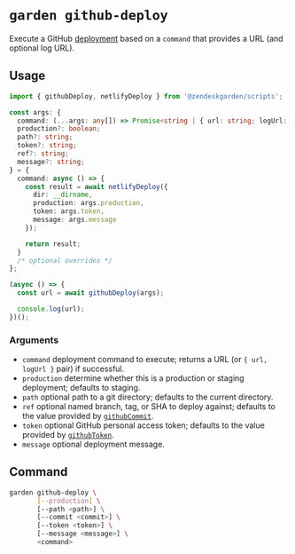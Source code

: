 # `garden github-deploy`

Execute a GitHub
[deployment](https://developer.github.com/v3/repos/deployments/) based on a
`command` that provides a URL (and optional log URL).

## Usage

```ts
import { githubDeploy, netlifyDeploy } from '@zendeskgarden/scripts';

const args: {
  command: (...args: any[]) => Promise<string | { url: string; logUrl: string }>;
  production?: boolean;
  path?: string;
  token?: string;
  ref?: string;
  message?: string;
} = {
  command: async () => {
    const result = await netlifyDeploy({
      dir: __dirname,
      production: args.production,
      token: args.token,
      message: args.message
    });

    return result;
  }
  /* optional overrides */
};

(async () => {
  const url = await githubDeploy(args);

  console.log(url);
})();
```

### Arguments

- `command` deployment command to execute; returns a URL (or `{ url, logUrl }` pair) if successful.
- `production` determine whether this is a production or staging deployment;
  defaults to staging.
- `path` optional path to a git directory; defaults to the current directory.
- `ref` optional named branch, tag, or SHA to deploy against; defaults to the
  value provided by [`githubCommit`](../commit#readme).
- `token` optional GitHub personal access token; defaults to the value
  provided by [`githubToken`](../token#readme).
- `message` optional deployment message.

## Command

```sh
garden github-deploy \
       [--production] \
       [--path <path>] \
       [--commit <commit>] \
       [--token <token>] \
       [--message <message>] \
       <command>
```
